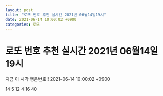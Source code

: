 ```yaml
---
layout: post
title: "로또 번호 추천 실시간 2021년 06월14일19시"
date: 2021-06-14 10:00:02 +0900
categories: 로또
---
```


# 로또 번호 추천 실시간 2021년 06월14일19시

지금 이 시각 행운번호!! 2021-06-14 10:00:02 +0900

 14  5  12  4  16  40 

